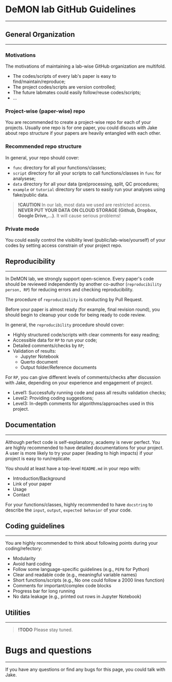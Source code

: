 # DeMON lab GitHub Guidelines

---

## General Organization

---

### Motivations

The motivations of maintaining a lab-wise GitHub organization are multifold.

- The codes/scripts of every lab's paper is easy to find/maintain/reproduce;
- The project codes/scripts are version controlled;
- The future labmates could easily follow/reuse codes/scripts;
- ...

### Project-wise (paper-wise) repo

You are recommended to create a project-wise repo for each of your projects. Usually one repo is for one paper, you could discuss with Jake about repo structure if your papers are heavily entangled with each other.

### Recommended repo structure

In general, your repo should cover:

- `func` directory for all your functions/classes;
- `script` directory for all your scripts to call functions/classes in `func` for analysese;
- `data` directory for all your data (pre)processing, split, QC procedures;
- `example` or `tutorial` directory for users to easily run your analyses using fake/public data.

> **!CAUTION**
> In our lab, most data we used are restricted access. **NEVER PUT YOUR DATA ON CLOUD STORAGE (Github, Dropbox, Google Drive,...)**. It will cause serious problems!

### Private mode

You could easily control the visibility level (public/lab-wise/yourself) of your codes by setting access constrain of your project repo.

## Reproducibility

---

In DeMON lab, we strongly support open-science. Every paper's code should be reviewed independently by another co-author (`reproducibility person, RP`) for reducing errors and checking reproducibility.

The procedure of `reproducibility` is conducting by Pull Request.

Before your paper is almost ready (for example, final revision round), you should begin to cleanup your code for being ready to code review.

In general, the `reproducibility` procedure should cover:

- Highly structured code/scripts with clear comments for easy reading;
- Accessible data for `RP` to run your code;
- Detailed comments/checks by `RP`;
- Validation of results:
  - Jupyter Notebook
  - Querto document
  - Output folder/Reference documents

For `RP`, you can give different levels of comments/checks after discussion with Jake, depending on your experience and engagement of project.

- Level1: Successfully running code and pass all results validation checks;
- Level2: Providing coding suggestions;
- Level3: In-depth comments for algorithms/approaches used in this project.

## Documentation

---

Although perfect code is self-explanatory, academy is never perfect. You are highly recommended to have detailed documentations for your project. A user is more likely to try your paper (leading to high impacts) if your project is easy to run/replicate.

You should at least have a top-level `README.md` in your repo with:

- Introduction/Background
- Link of your paper
- Usage
- Contact

For your functions/classes, highly recommended to have `docstring` to describe the `input`, `output`, `expected behavior` of your code.

## Coding guidelines

---

You are highly recommended to think about following points during your coding/refectory:

- Modularity
- Avoid hard coding
- Follow some language-specific guidelines (e.g., `PEP8` for Python)
- Clear and readable code (e.g., meaningful variable names)
- Short functions/scripts (e.g., No one could follow a 2000 lines function)
- Comments for important/complex code blocks
- Progress bar for long running
- No data leakage (e.g., printed out rows in Jupyter Notebook)

## Utilities

---

> **!TODO**
> Please stay tuned.

# Bugs and questions

---

If you have any questions or find any bugs for this page, you could talk with Jake.
